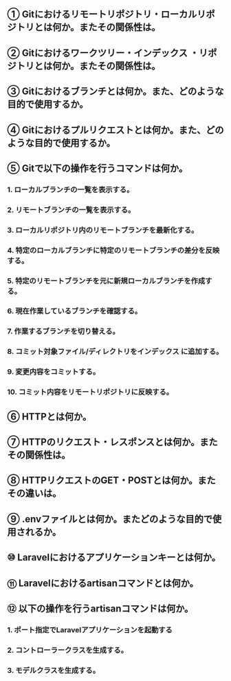 ## ① Gitにおけるリモートリポジトリ・ローカルリポジトリとは何か。またその関係性は。



## ② Gitにおけるワークツリー・インデックス ・リポジトリとは何か。またその関係性は。



## ③ Gitにおけるブランチとは何か。また、どのような目的で使用するか。



## ④ Gitにおけるプルリクエストとは何か。また、どのような目的で使用するか。



## ⑤ Gitで以下の操作を行うコマンドは何か。

### 1. ローカルブランチの一覧を表示する。

### 2. リモートブランチの一覧を表示する。

### 3. ローカルリポジトリ内のリモートブランチを最新化する。

### 4. 特定のローカルブランチに特定のリモートブランチの差分を反映する。

### 5. 特定のリモートブランチを元に新規ローカルブランチを作成する。

### 6. 現在作業しているブランチを確認する。

### 7. 作業するブランチを切り替える。

### 8. コミット対象ファイル/ディレクトリをインデックス に追加する。

### 9. 変更内容をコミットする。

### 10. コミット内容をリモートリポジトリに反映する。

## ⑥ HTTPとは何か。



## ⑦ HTTPのリクエスト・レスポンスとは何か。またその関係性は。



## ⑧ HTTPリクエストのGET・POSTとは何か。またその違いは。



## ⑨ .envファイルとは何か。またどのような目的で使用されるか。



## ⑩ Laravelにおけるアプリケーションキーとは何か。



## ⑪ Laravelにおけるartisanコマンドとは何か。



## ⑫ 以下の操作を行うartisanコマンドは何か。

### 1. ポート指定でLaravelアプリケーションを起動する

### 2. コントローラークラスを生成する。

### 3. モデルクラスを生成する。